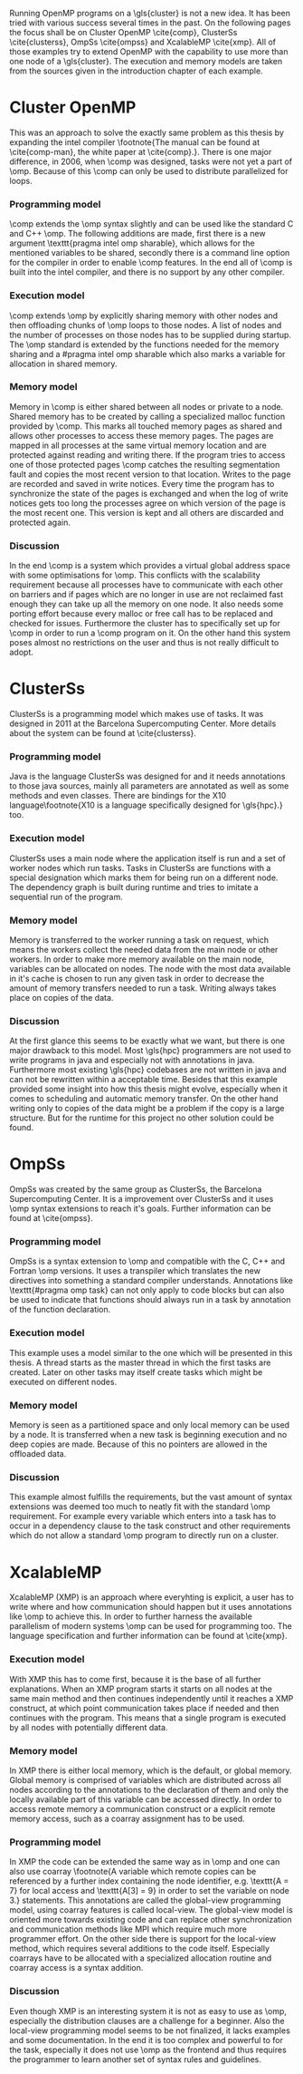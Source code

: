 Running OpenMP programs on a \gls{cluster} is not a new idea.
It has been tried with various success several times in the past.
On the following pages the focus shall be on Cluster OpenMP \cite{comp}, ClusterSs \cite{clusterss}, 
OmpSs \cite{ompss} and XcalableMP \cite{xmp}.
All of those examples try to extend OpenMP with the capability to use more than one node of a \gls{cluster}.
The execution and memory models are taken from the sources given in the introduction chapter of each example.

# Cluster OpenMP
This was an approach to solve the exactly same problem as this thesis by expanding the intel compiler
\footnote{The manual can be found at \cite{comp-man}, the white paper at \cite{comp}.}.
There is one major difference, in 2006, when \comp was designed, tasks were not yet a part of \omp.
Because of this \comp can only be used to distribute parallelized for loops.

### Programming model
\comp extends the \omp syntax slightly and can be used like the standard C and C++ \omp.
The following additions are made, first there is a new argument \texttt{pragma intel omp sharable}, which allows 
for the mentioned variables to be shared, secondly there is a command line option for the compiler in order to 
enable \comp features.
In the end all of \comp is built into the intel compiler, and there is no support by any other compiler. 

### Execution model
\comp extends \omp by explicitly sharing memory with other nodes and then offloading chunks of \omp loops to those nodes.
A list of nodes and the number of processes on those nodes has to be supplied during startup.
The \omp standard is extended by the functions needed for the memory sharing and a \#pragma intel omp sharable
which also marks a variable for allocation in shared memory.

### Memory model
Memory in \comp is either shared between all nodes or private to a node.
Shared memory has to be created by calling a specialized malloc function provided by \comp.
This marks all touched memory pages as shared and allows other processes to access these memory pages.
The pages are mapped in all processes at the same virtual memory location and are protected against reading and writing
there.
If the program tries to access one of those protected pages \comp catches the resulting segmentation fault and copies
the most recent version to that location.
Writes to the page are recorded and saved in write notices.
Every time the program has to synchronize the state of the pages is exchanged and when the log of write notices gets
too long the processes agree on which version of the page is the most recent one.
This version is kept and all others are discarded and protected again.

###  Discussion
In the end \comp is a system which provides a virtual global address space with some optimisations for \omp.
This conflicts with the scalability requirement because all processes have to communicate with each other on
barriers and if pages which are no longer in use are not reclaimed fast enough they can take up all the memory on
one node.
It also needs some porting effort because every malloc or free call has to be replaced and checked for issues.
Furthermore the cluster has to specifically set up for \comp in order to run a \comp program on it.
On the other hand this system poses almost no restrictions on the user and thus is not really difficult to adopt.

# ClusterSs
ClusterSs is a programming model which makes use of tasks.
It was designed in  2011 at the Barcelona Supercomputing Center.
More details about the system can be found at \cite{clusterss}.

### Programming model
Java is the language ClusterSs was designed for and it needs annotations to those java sources, mainly all parameters
are annotated as well as some methods and even classes.
There are bindings for the X10 language\footnote{X10 is a language specifically designed for \gls{hpc}.} too.

### Execution model
ClusterSs uses a main node where the application itself is run and a set of worker nodes which run tasks.
Tasks in ClusterSs are functions with a special designation which marks them for being run on a different node.
The dependency graph is built during runtime and tries to imitate a sequential run of the program.

### Memory model
Memory is transferred to the worker running a task on request, which means the workers collect the needed data from 
the main node or other workers.
In order to make more memory available on the main node, variables can be allocated on nodes.
The node with the most data available in it's cache is chosen to run any given task in order to decrease the amount of
memory transfers needed to run a task.
Writing always takes place on copies of the data.

### Discussion
At the first glance this seems to be exactly what we want, but there is one major drawback to this model.
Most \gls{hpc} programmers are not used to write programs in java and especially not with annotations in java.
Furthermore most existing \gls{hpc} codebases are not written in java and can not be rewritten within a acceptable time.
Besides that this example provided some insight into how this thesis might evolve, especially when it comes to 
scheduling and automatic memory transfer.
On the other hand writing only to copies of the data might be a problem if the copy is a large structure.
But for the runtime for this project no other solution could be found.

# OmpSs
OmpSs was created by the same group as ClusterSs, the Barcelona Supercomputing Center.
It is a improvement over ClusterSs and it uses \omp syntax extensions to reach it's goals.
Further information can be found at \cite{ompss}.

### Programming model
OmpSs is a syntax extension to \omp and compatible with the C, C++ and Fortran \omp versions.
It uses a transpiler which translates the new directives into something a standard compiler understands.
Annotations like \texttt{\#pragma omp task} can not only apply to code blocks but can also be used to indicate that
functions should always run in a task by annotation of the function declaration.

### Execution model
This example uses a model similar to the one which will be presented in this thesis. 
A thread starts as the master thread in which the first tasks are created. 
Later on other tasks may itself create tasks which might be executed on different nodes.

### Memory model
Memory is seen as a partitioned space and only local memory can be used by a node.
It is transferred when a new task is beginning execution and no deep copies are made. 
Because of this no pointers are allowed in the offloaded data.

### Discussion
This example almost fulfills the requirements, but the vast amount of syntax extensions was deemed too much to neatly
fit with the standard \omp requirement.
For example every variable which enters into a task has to occur in a dependency clause to the task construct and other
requirements which do not allow a standard \omp program to directly run on a cluster.

# XcalableMP
XcalableMP (XMP) is an approach where everyhting is explicit, a user has to write where and how communication should happen
but it uses annotations like \omp to achieve this.
In order to further harness the available parallelism of modern systems \omp can be used for programming too.
The language specification and further information can be found at \cite{xmp}.

### Execution model
With XMP this has to come first, because it is the base of all further explanations.
When an XMP program starts it starts on all nodes at the same main method and then continues independently until it
reaches a XMP construct, at which point communication takes place if needed and then continues with the program.
This means that a single program is executed by all nodes with potentially different data.

### Memory model
In XMP there is either local memory, which is the default, or global memory.
Global memory is comprised of variables which are distributed across all nodes according to the annotations to the
declaration of them and only the locally available part of this variable can be accessed directly.
In order to access remote memory a communication construct or a explicit remote memory access, such as a coarray
assignment has to be used.  

### Programming model
In XMP the code can be extended the same way as in \omp and one can also use coarray
\footnote{A variable which remote copies can be referenced by a further index containing the node identifier, 
e.g. \texttt{A = 7} for local access and \texttt{A[3] = 9} in order to set the variable on node 3.} statements.
This annotations are called the global-view programming model, using coarray features is called local-view.
The global-view model is oriented more towards existing code and can replace other synchronization
and communication methods like MPI which require much more programmer effort.
On the other side there is support for the local-view method, which requires several additions to the code itself.
Especially coarrays have to be allocated with a specialized allocation routine and coarray access is a syntax addition.

### Discussion
Even though XMP is an interesting system it is not as easy to use as \omp, especially the distribution clauses are a
challenge for a beginner.
Also the local-view programming model seems to be not finalized, it lacks examples and some documentation.
In the end it is too complex and powerful to for the task, especially it does not use \omp as the frontend and thus
requires the programmer to learn another set of syntax rules and guidelines.

<!--
# Go language
The Go language is a wholly different approach towards tasks, in Go tasks are a main feature of the language and are
called Goroutines. Every method an function can become a Goroutine by prefixing their call with the \texttt{go} statement.
A Goroutine is similar to an \omp task when it comes to the execution, memory access and runtime guarantees. On the other
hand there are enormous differences between \omp based on C++ and Go, which is a completely new language. It was was 
invented in order to cope with google's need for massive parallelism as well as short compile times and the need to keep
the new language close to C in order to ease switching to the new language for the developers.

### Programming model
Go is a language especially made for explicitness, simplicity and concurrency. These attributes can be seen when looking 
at Go code very clearly. A method or function can become a "task" or Goroutine by adding the before mentioned 
language keyword \texttt{go} to the call, so support for this is an integral part of the language. Apart from that Goroutines
are very similar to C threads  

-->